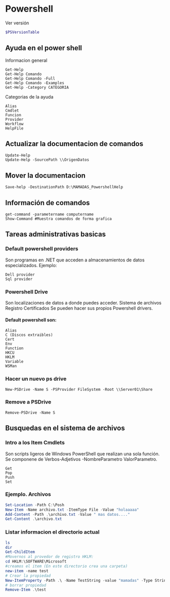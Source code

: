 # Powershell

Ver versión
```powershell
$PSVersionTable
```
## Ayuda en el power shell

Informacion general 

    Get-Help
    Get-Help Comando 
    Get-Help Comando -Full
    Get-Help Comando -Examples
    Get-Help -Category CATEGORIA

Categorias de la ayuda

    Alias
    Cmdlet
    Funcion
    Provider
    Workflow
    HelpFile

## Actualizar la documentacion de comandos

    Update-Help
    Update-Help -SourcePath \\OrigenDatos

## Mover la documentacion 

    Save-help -DestinationPath D:\MAMADAS_PowershellHelp
    
## Información de comandos
    get-command -parametername computername
    Show-Command #Muestra comandos de forma grafica

## Tareas administrativas basicas 

### Default powershell providers 

Son programas en .NET que acceden a almacenamientos de datos especializados.
Ejemplo:

    Dell provider
    Sql provider 

### Powershell Drive 

Son localizaciones de datos a donde puedes acceder.
    Sistema de archivos
    Registro
    Certificados
Se pueden hacer sus propios Powershell drivers.

#### Default powershell son:

    Alias
    C (Discos extraibles)
    Cert
    Env
    Function
    HKCU
    HKLM
    Variable
    WSMan

### Hacer un nuevo ps drive

    New-PSDrive -Name S -PSProvider FileSystem -Root \\Server01\Share

### Remove a PSDrive
    Remove-PSDrive -Name S

## Busquedas en el sistema de archivos

### Intro a los Item Cmdlets

Son scripts ligeros de Windows PowerShell que realizan una sola función.
Se componene de Verbos-Adjetivos -NombreParametro ValorParametro.

    Get
    Pop
    Push
    Set

### Ejemplo. Archivos
```powershell
Set-Location -Path C:\Posh
New-Item -Name archivo.txt -ItemType File -Value "holaaaaa"
Add-Content -Path .\archivo.txt -Value " mas datos...."
Get-Content .\archivo.txt

```
### Listar informacion el directorio actual
```powershell
ls
dir
Get-ChildItem
#Movernos al provedor de registro HKLM: 
cd HKLM:\SOFTWARE\Microsoft
#creamos el item (En este directorio crea una carpeta)
new-item -name test
# Crear la propiedad
New-ItemProperty -Path .\ -Name TestString -value "mamadas" -Type String 
# borrar propiedad
Remove-Item .\test
```







    





























